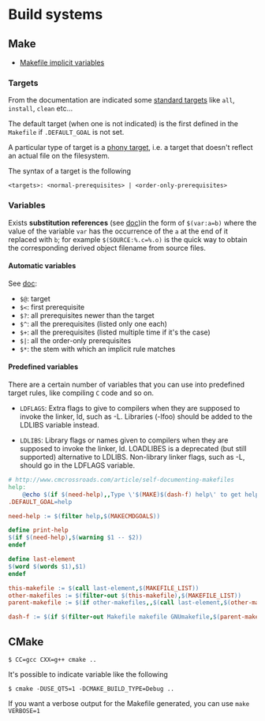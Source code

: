# Build systems

## Make

 - [Makefile implicit variables](https://www.gnu.org/software/make/manual/html_node/Implicit-Variables.html)

### Targets

From the documentation are indicated some [standard targets](https://www.gnu.org/software/make/manual/html_node/Standard-Targets.html)
like ``all``, ``install``, ``clean`` etc...

The default target (when one is not indicated) is the first defined in the
``Makefile`` if ``.DEFAULT_GOAL`` is not set.

A particular type of target is a [phony target](https://www.gnu.org/software/make/manual/html_node/Phony-Targets.html),
i.e. a target that doesn't reflect an actual file on the filesystem.

The syntax of a target is the following

```
<targets>: <normal-prerequisites> | <order-only-prerequisites>
```

### Variables

Exists **substitution references** (see
[doc](https://www.gnu.org/software/make/manual/html_node/Substitution-Refs.html))in
the form of ``$(var:a=b)`` where the value of the variable ``var`` has the
occurrence of the ``a`` at the end of it replaced with ``b``; for example
``$(SOURCE:%.c=%.o)`` is the quick way to obtain the corresponding derived object
filename from source files.

#### Automatic variables

See [doc](https://www.gnu.org/software/make/manual/html_node/Automatic-Variables.html):

 - ``$@``: target
 - ``$<``: first prerequisite
 - ``$?``: all prerequisites newer than the target
 - ``$^``: all the prerequisites (listed only one each)
 - ``$+``: all the prerequisites (listed multiple time if it's the case)
 - ``$|``: all the order-only prerequisites
 - ``$*``: the stem with which an implicit rule matches

#### Predefined variables

There are a certain number of variables that you can use into predefined target
rules, like compiling ``C`` code and so on.

 - ``LDFLAGS``: Extra flags to give to compilers when they are supposed to invoke the
linker, ld, such as -L. Libraries (-lfoo) should be added to the LDLIBS
variable instead.

 - ``LDLIBS``: Library flags or names given to compilers when they are supposed to
invoke the linker, ld. LOADLIBES is a deprecated (but still supported)
alternative to LDLIBS. Non-library linker flags, such as -L, should go in the
LDFLAGS variable.

```Makefile
# http://www.cmcrossroads.com/article/self-documenting-makefiles
help:
	@echo $(if $(need-help),,Type \'$(MAKE)$(dash-f) help\' to get help)
.DEFAULT_GOAL=help

need-help := $(filter help,$(MAKECMDGOALS))

define print-help
$(if $(need-help),$(warning $1 -- $2))
endef

define last-element
$(word $(words $1),$1)
endef

this-makefile := $(call last-element,$(MAKEFILE_LIST))
other-makefiles := $(filter-out $(this-makefile),$(MAKEFILE_LIST))
parent-makefile := $(if other-makefiles,,$(call last-element,$(other-makefiles)))

dash-f := $(if $(filter-out Makefile makefile GNUmakefile,$(parent-makefile)), -f $(parent-makefile))
```

## CMake

```
$ CC=gcc CXX=g++ cmake ..
```

It's possible to indicate variable like the following

```
$ cmake -DUSE_QT5=1 -DCMAKE_BUILD_TYPE=Debug ..
```

If you want a verbose output for the Makefile generated, you can use
``make VERBOSE=1``
